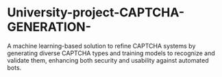 # University-project-CAPTCHA-GENERATION-
A machine learning-based solution to refine CAPTCHA systems by generating diverse CAPTCHA types and training models to recognize and validate them, enhancing both security and usability against automated bots.

